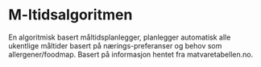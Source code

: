 # M-ltidsalgoritmen
En algoritmisk basert måltidsplanlegger, planlegger automatisk alle ukentlige måltider basert på nærings-preferanser og behov som allergener/foodmap. Basert på informasjon hentet fra matvaretabellen.no.
